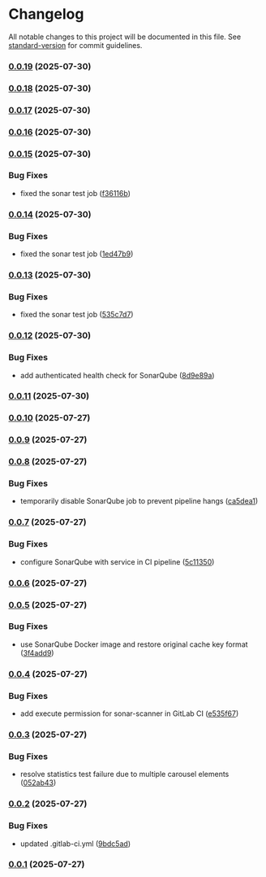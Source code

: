 # Changelog

All notable changes to this project will be documented in this file. See [standard-version](https://github.com/conventional-changelog/standard-version) for commit guidelines.

### [0.0.19](https://github.com/helmi003/feedback-analysis-front/compare/staging-0.0.18...staging-0.0.19) (2025-07-30)

### [0.0.18](https://github.com/helmi003/feedback-analysis-front/compare/staging-0.0.17...staging-0.0.18) (2025-07-30)

### [0.0.17](https://github.com/helmi003/feedback-analysis-front/compare/staging-0.0.16...staging-0.0.17) (2025-07-30)

### [0.0.16](https://github.com/helmi003/feedback-analysis-front/compare/staging-0.0.15...staging-0.0.16) (2025-07-30)

### [0.0.15](https://github.com/helmi003/feedback-analysis-front/compare/staging-0.0.14...staging-0.0.15) (2025-07-30)


### Bug Fixes

* fixed the sonar test job ([f36116b](https://github.com/helmi003/feedback-analysis-front/commit/f36116b0b1d24b16bf19869405f7ccfb1c7af221))

### [0.0.14](https://github.com/helmi003/feedback-analysis-front/compare/staging-0.0.13...staging-0.0.14) (2025-07-30)


### Bug Fixes

* fixed the sonar test job ([1ed47b9](https://github.com/helmi003/feedback-analysis-front/commit/1ed47b9131fb524ef6679c860fc67113fc85f565))

### [0.0.13](https://github.com/helmi003/feedback-analysis-front/compare/staging-0.0.12...staging-0.0.13) (2025-07-30)


### Bug Fixes

* fixed the sonar test job ([535c7d7](https://github.com/helmi003/feedback-analysis-front/commit/535c7d73b83f4414c05a9e2a9265a0748f4e6383))

### [0.0.12](https://github.com/helmi003/feedback-analysis-front/compare/staging-0.0.11...staging-0.0.12) (2025-07-30)


### Bug Fixes

* add authenticated health check for SonarQube ([8d9e89a](https://github.com/helmi003/feedback-analysis-front/commit/8d9e89aef427ccc23d29b6dc83fc7b6837143d67))

### [0.0.11](https://github.com/helmi003/feedback-analysis-front/compare/staging-0.0.10...staging-0.0.11) (2025-07-30)

### [0.0.10](https://github.com/helmi003/feedback-analysis-front/compare/staging-0.0.9...staging-0.0.10) (2025-07-27)

### [0.0.9](https://github.com/helmi003/feedback-analysis-front/compare/staging-0.0.8...staging-0.0.9) (2025-07-27)

### [0.0.8](https://github.com/helmi003/feedback-analysis-front/compare/staging-0.0.7...staging-0.0.8) (2025-07-27)


### Bug Fixes

* temporarily disable SonarQube job to prevent pipeline hangs ([ca5dea1](https://github.com/helmi003/feedback-analysis-front/commit/ca5dea13ce6c7512312ff029f31c0448170b7d3d))

### [0.0.7](https://github.com/helmi003/feedback-analysis-front/compare/staging-0.0.6...staging-0.0.7) (2025-07-27)


### Bug Fixes

* configure SonarQube with service in CI pipeline ([5c11350](https://github.com/helmi003/feedback-analysis-front/commit/5c11350dfbd8f031177a9e171da88782edd84b25))

### [0.0.6](https://github.com/helmi003/feedback-analysis-front/compare/staging-0.0.5...staging-0.0.6) (2025-07-27)

### [0.0.5](https://github.com/helmi003/feedback-analysis-front/compare/staging-0.0.4...staging-0.0.5) (2025-07-27)


### Bug Fixes

* use SonarQube Docker image and restore original cache key format ([3f4add9](https://github.com/helmi003/feedback-analysis-front/commit/3f4add989d0398e3110c12e53d80326eccf356fe))

### [0.0.4](https://github.com/helmi003/feedback-analysis-front/compare/staging-0.0.3...staging-0.0.4) (2025-07-27)


### Bug Fixes

* add execute permission for sonar-scanner in GitLab CI ([e535f67](https://github.com/helmi003/feedback-analysis-front/commit/e535f67d6fe1e37c68716f165959a260af6928b4))

### [0.0.3](https://github.com/helmi003/feedback-analysis-front/compare/staging-0.0.2...staging-0.0.3) (2025-07-27)


### Bug Fixes

* resolve statistics test failure due to multiple carousel elements ([052ab43](https://github.com/helmi003/feedback-analysis-front/commit/052ab4329e1d8bad509b8e869aba122d183ddf1f))

### [0.0.2](https://github.com/helmi003/feedback-analysis-front/compare/staging-0.0.1...staging-0.0.2) (2025-07-27)


### Bug Fixes

* updated .gitlab-ci.yml ([9bdc5ad](https://github.com/helmi003/feedback-analysis-front/commit/9bdc5adcbe3cf8f24eeb0961802d60696ddf14ac))

### [0.0.1](https://github.com/helmi003/feedback-analysis-front/compare/staging-v1.0.0...staging-0.0.1) (2025-07-27)
